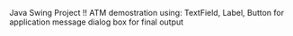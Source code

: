 Java Swing Project !!
ATM demostration using:
    TextField, Label, Button for application
    message dialog box for final output
  
